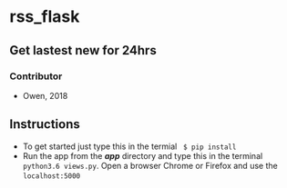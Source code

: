 # rss_flask
## Get lastest new for 24hrs
### Contributor
* Owen, 2018

## Instructions
* To get started just type this in the termial ``` $ pip install```
* Run the app from the **_app_** directory and type this in the terminal ```python3.6 views.py```. Open a browser Chrome or Firefox and use the ```localhost:5000```
